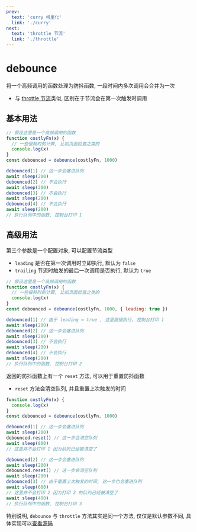 ```yaml
---
prev:
  text: 'curry 柯里化'
  link: './curry'
next:
  text: 'throttle 节流'
  link: './throttle'
---
```


# debounce

将一个高频调用的函数处理为防抖函数, 一段时间内多次调用会合并为一次

- 与 [throttle 节流](./throttle)类似, 区别在于节流会在第一次触发时调用

## 基本用法

```js {6,8,16}
// 假设这里是一个高频调用的函数
function costlyFn(x) {
  // 一些很耗时的计算, 比如页面检查之类的
  console.log(x)
}
const debounced = debounce(costlyFn, 1000)

debounced(1) // 这一步会塞进队列
await sleep(200)
debounced(2) // 不会执行
await sleep(200)
debounced(3) // 不会执行
await sleep(200)
debounced(4) // 不会执行
await sleep(200)
// 执行队列中的函数, 控制台打印 1
```

## 高级用法

第三个参数是一个配置对象, 可以配置节流类型

- `leading` 是否在第一次调用时立即执行, 默认为 `false`
- `trailing` 节流时触发的最后一次调用是否执行, 默认为 `true`

```js {6,8,10}
// 假设这里是一个高频调用的函数
function costlyFn(x) {
  // 一些很耗时的计算, 比如页面检查之类的
  console.log(x)
}
const debounced = debounce(costlyFn, 1000, { leading: true })

debounced(1) // 由于 leading = true , 这里直接执行, 控制台打印 1
await sleep(200)
debounced(2) // 这一步会塞进队列
await sleep(200)
debounced(3) // 不会执行
await sleep(200)
debounced(4) // 不会执行
await sleep(200)
// 执行队列中的函数, 控制台打印 2
```

返回的防抖函数上有一个 `reset` 方法, 可以用于重置防抖函数

- `reset` 方法会清空队列, 并且重置上次触发的时间

```js {8,10,14,18,20}
function costlyFn(x) {
  console.log(x)
}
const debounced = debounce(costlyFn, 1000)

debounced(1) // 这一步会塞进队列
await sleep(200)
debounced.reset() // 这一步会清空队列
await sleep(800)
// 这里并不会打印 1 因为队列已经被清空了

debounced(2) // 这一步会塞进队列
await sleep(200)
debounced.reset() // 这一步会清空队列
await sleep(200)
debounced(3) // 由于重置上次触发的时间, 这一步也会塞进队列
await sleep(600)
// 这里并不会打印 2 因为打印 2 的队列已经被清空了
await sleep(400)
// 执行队列中的函数, 控制台打印 3
```

特别说明, `debounce` 与 `throttle` 方法其实是同一个方法, 仅仅是默认参数不同, 具体实现可以[查看源码](https://github.com/moushudyx/foreslash/blob/master/src/debounce.ts)

